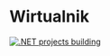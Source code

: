 # Wirtualnik
[![.NET projects building](https://github.com/VersatileSoft/Wirtualnik/actions/workflows/dotnet.yml/badge.svg)](https://github.com/VersatileSoft/Wirtualnik/actions/workflows/dotnet.yml)
